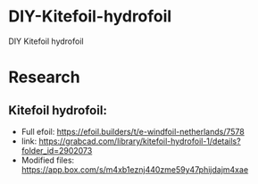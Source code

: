 # DIY-Kitefoil-hydrofoil
DIY Kitefoil hydrofoil

# Research 

## Kitefoil hydrofoil:

- Full efoil: https://efoil.builders/t/e-windfoil-netherlands/7578
- link: https://grabcad.com/library/kitefoil-hydrofoil-1/details?folder_id=2902073
- Modified files: https://app.box.com/s/m4xb1eznj440zme59y47phijdajm4xae
